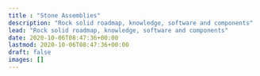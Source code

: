 ```yaml
---
title : "Stone Assemblies"
description: "Rock solid roadmap, knowledge, software and components"
lead: "Rock solid roadmap, knowledge, software and components"
date: 2020-10-06T08:47:36+00:00
lastmod: 2020-10-06T08:47:36+00:00
draft: false
images: []
---
```

